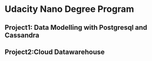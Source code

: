 <h1> Udacity Nano Degree Program </h1>
<h2>Project1: Data Modelling with Postgresql and Cassandra</h2>
<h2>Project2:Cloud Datawarehouse </h2>
